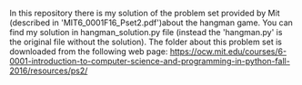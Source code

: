 In this repository there is my solution of the problem set provided by Mit (described in 'MIT6_0001F16_Pset2.pdf')about the hangman game. You can find my solution in hangman_solution.py file (instead the 'hangman.py' is the original file without the solution). The folder about this problem set is downloaded from the following web page: https://ocw.mit.edu/courses/6-0001-introduction-to-computer-science-and-programming-in-python-fall-2016/resources/ps2/

